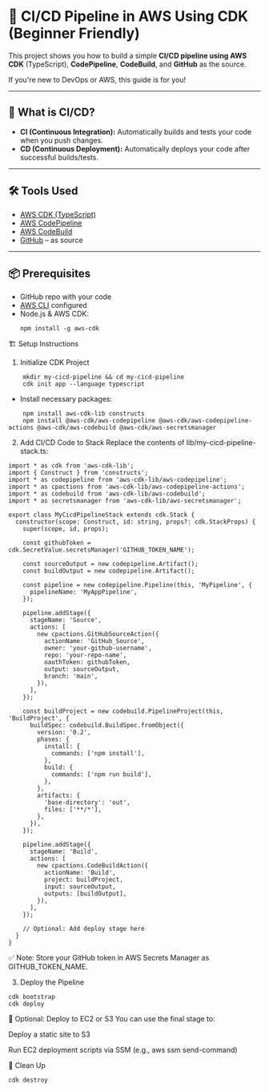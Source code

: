 <!-- This is a [Next.js](https://nextjs.org) project bootstrapped with [`create-next-app`](https://nextjs.org/docs/app/api-reference/cli/create-next-app).

## Getting Started

 
```bash
npm run dev
# or
yarn dev
# or
pnpm dev
# or
bun dev
```

Open [http://localhost:3000](http://localhost:3000) with your browser to see the result.

You can start editing the page by modifying `app/page.tsx`. The page auto-updates as you edit the file.

This project uses [`next/font`](https://nextjs.org/docs/app/building-your-application/optimizing/fonts) to automatically optimize and load [Geist](https://vercel.com/font), a new font family for Vercel.

 
To learn more about Next.js, take a look at the following resources:

- [Next.js Documentation](https://nextjs.org/docs) - learn about Next.js features and API.
- [Learn Next.js](https://nextjs.org/learn) - an interactive Next.js tutorial.

You can check out [the Next.js GitHub repository](https://github.com/vercel/next.js) - your feedback and contributions are welcome!

## Deploy on Vercel

The easiest way to deploy your Next.js app is to use the [Vercel Platform](https://vercel.com/new?utm_medium=default-template&filter=next.js&utm_source=create-next-app&utm_campaign=create-next-app-readme) from the creators of Next.js.

Check out our [Next.js deployment documentation](https://nextjs.org/docs/app/building-your-application/deploying) for more details. -->


# 🚀 CI/CD Pipeline in AWS Using CDK (Beginner Friendly)

This project shows you how to build a simple **CI/CD pipeline using AWS CDK** (TypeScript), **CodePipeline**, **CodeBuild**, and **GitHub** as the source.

If you're new to DevOps or AWS, this guide is for you!

---

## 🧠 What is CI/CD?

- **CI (Continuous Integration):** Automatically builds and tests your code when you push changes.
- **CD (Continuous Deployment):** Automatically deploys your code after successful builds/tests.

---

## 🛠️ Tools Used

- [AWS CDK (TypeScript)](https://docs.aws.amazon.com/cdk/latest/guide/home.html)
- [AWS CodePipeline](https://aws.amazon.com/codepipeline/)
- [AWS CodeBuild](https://aws.amazon.com/codebuild/)
- [GitHub](https://github.com) – as source

---

## 📦 Prerequisites

- GitHub repo with your code
- [AWS CLI](https://docs.aws.amazon.com/cli/latest/userguide/install-cliv2.html) configured
- Node.js & AWS CDK:
  ``` 
  npm install -g aws-cdk
🏗️ Setup Instructions
1. Initialize CDK Project
```
    mkdir my-cicd-pipeline && cd my-cicd-pipeline
    cdk init app --language typescript
```
- Install necessary packages:
```
    npm install aws-cdk-lib constructs
    npm install @aws-cdk/aws-codepipeline @aws-cdk/aws-codepipeline-actions @aws-cdk/aws-codebuild @aws-cdk/aws-secretsmanager
```

2. Add CI/CD Code to Stack
Replace the contents of lib/my-cicd-pipeline-stack.ts:

``` 
import * as cdk from 'aws-cdk-lib';
import { Construct } from 'constructs';
import * as codepipeline from 'aws-cdk-lib/aws-codepipeline';
import * as cpactions from 'aws-cdk-lib/aws-codepipeline-actions';
import * as codebuild from 'aws-cdk-lib/aws-codebuild';
import * as secretsmanager from 'aws-cdk-lib/aws-secretsmanager';

export class MyCicdPipelineStack extends cdk.Stack {
  constructor(scope: Construct, id: string, props?: cdk.StackProps) {
    super(scope, id, props);

    const githubToken = cdk.SecretValue.secretsManager('GITHUB_TOKEN_NAME');

    const sourceOutput = new codepipeline.Artifact();
    const buildOutput = new codepipeline.Artifact();

    const pipeline = new codepipeline.Pipeline(this, 'MyPipeline', {
      pipelineName: 'MyAppPipeline',
    });

    pipeline.addStage({
      stageName: 'Source',
      actions: [
        new cpactions.GitHubSourceAction({
          actionName: 'GitHub_Source',
          owner: 'your-github-username',
          repo: 'your-repo-name',
          oauthToken: githubToken,
          output: sourceOutput,
          branch: 'main',
        }),
      ],
    });

    const buildProject = new codebuild.PipelineProject(this, 'BuildProject', {
      buildSpec: codebuild.BuildSpec.fromObject({
        version: '0.2',
        phases: {
          install: {
            commands: ['npm install'],
          },
          build: {
            commands: ['npm run build'],
          },
        },
        artifacts: {
          'base-directory': 'out',
          files: ['**/*'],
        },
      }),
    });

    pipeline.addStage({
      stageName: 'Build',
      actions: [
        new cpactions.CodeBuildAction({
          actionName: 'Build',
          project: buildProject,
          input: sourceOutput,
          outputs: [buildOutput],
        }),
      ],
    });

    // Optional: Add deploy stage here
  }
}
```
✅ Note: Store your GitHub token in AWS Secrets Manager as GITHUB_TOKEN_NAME.

3. Deploy the Pipeline
``` 
cdk bootstrap
cdk deploy
```
📘 Optional: Deploy to EC2 or S3
You can use the final stage to:

Deploy a static site to S3

Run EC2 deployment scripts via SSM (e.g., aws ssm send-command)

🧼 Clean Up
``` 
cdk destroy
```